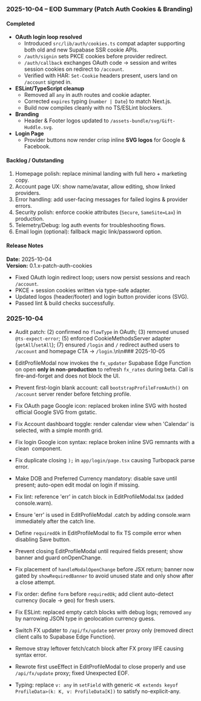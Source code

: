 ### 2025-10-04 – EOD Summary (Patch Auth Cookies & Branding)

#### Completed
- **OAuth login loop resolved**
  - Introduced `src/lib/auth/cookies.ts` compat adapter supporting both old and new Supabase SSR cookie APIs.
  - `/auth/signin` sets PKCE cookies before provider redirect.
  - `/auth/callback` exchanges OAuth code → session and writes session cookies on redirect to `/account`.
  - Verified with HAR: `Set-Cookie` headers present, users land on `/account` signed in.
- **ESLint/TypeScript cleanup**
  - Removed all `any` in auth routes and cookie adapter.
  - Corrected `expires` typing (`number | Date`) to match Next.js.
  - Build now compiles cleanly with no TS/ESLint blockers.
- **Branding**
  - Header & Footer logos updated to `/assets-bundle/svg/Gift-Huddle.svg`.
- **Login Page**
  - Provider buttons now render crisp inline **SVG logos** for Google & Facebook.

#### Backlog / Outstanding
1. Homepage polish: replace minimal landing with full hero + marketing copy.
2. Account page UX: show name/avatar, allow editing, show linked providers.
3. Error handling: add user-facing messages for failed logins & provider errors.
4. Security polish: enforce cookie attributes (`Secure`, `SameSite=Lax`) in production.
5. Telemetry/Debug: log auth events for troubleshooting flows.
6. Email login (optional): fallback magic link/password option.

#### Release Notes
**Date:** 2025-10-04  
**Version:** 0.1.x-patch-auth-cookies

- Fixed OAuth login redirect loop; users now persist sessions and reach `/account`.
- PKCE + session cookies written via type-safe adapter.
- Updated logos (header/footer) and login button provider icons (SVG).
- Passed lint & build checks successfully.

### 2025-10-04
- Audit patch: (2) confirmed no `flowType` in OAuth; (3) removed unused `@ts-expect-error`; (5) enforced CookieMethodsServer adapter (`getAll`/`setAll`); (7) ensured `/login` and `/` redirect authed users to `/account` and homepage CTA → `/login`.\n\n### 2025-10-05
- EditProfileModal now invokes the `fx_updater` Supabase Edge Function on open **only in non-production** to refresh `fx_rates` during beta. Call is fire-and-forget and does not block the UI.

- Prevent first-login blank account: call `bootstrapProfileFromAuth()` on `/account` server render before fetching profile.

- Fix OAuth page Google icon: replaced broken inline SVG with hosted official Google SVG from gstatic.

- Fix Account dashboard toggle: render calendar view when 'Calendar' is selected, with a simple month grid.

- Fix login Google icon syntax: replace broken inline SVG remnants with a clean <img> component.

- Fix duplicate closing `);` in `app/login/page.tsx` causing Turbopack parse error.

- Make DOB and Preferred Currency mandatory: disable save until present; auto-open edit modal on login if missing.

- Fix lint: reference 'err' in catch block in EditProfileModal.tsx (added console.warn).

- Ensure 'err' is used in EditProfileModal .catch by adding console.warn immediately after the catch line.

- Define `requiredOk` in EditProfileModal to fix TS compile error when disabling Save button.

- Prevent closing EditProfileModal until required fields present; show banner and guard onOpenChange.

- Fix placement of `handleModalOpenChange` before JSX return; banner now gated by `showRequiredBanner` to avoid unused state and only show after a close attempt.

- Fix order: define `form` before `requiredOk`; add client auto-detect currency (locale → geo) for fresh users.

- Fix ESLint: replaced empty catch blocks with debug logs; removed `any` by narrowing JSON type in geolocation currency guess.

- Switch FX updater to `/api/fx/update` server proxy only (removed direct client calls to Supabase Edge Function).

- Remove stray leftover fetch/catch block after FX proxy IIFE causing syntax error.

- Rewrote first useEffect in EditProfileModal to close properly and use `/api/fx/update` proxy; fixed Unexpected EOF.

- Typing: replace `v: any` in `setField` with generic `<K extends keyof ProfileData>(k: K, v: ProfileData[K])` to satisfy no-explicit-any.
